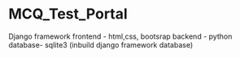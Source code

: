 # MCQ_Test_Portal
Django framework 
frontend - html,css, bootsrap
backend - python
database- sqlite3 (inbuild django framework database)

